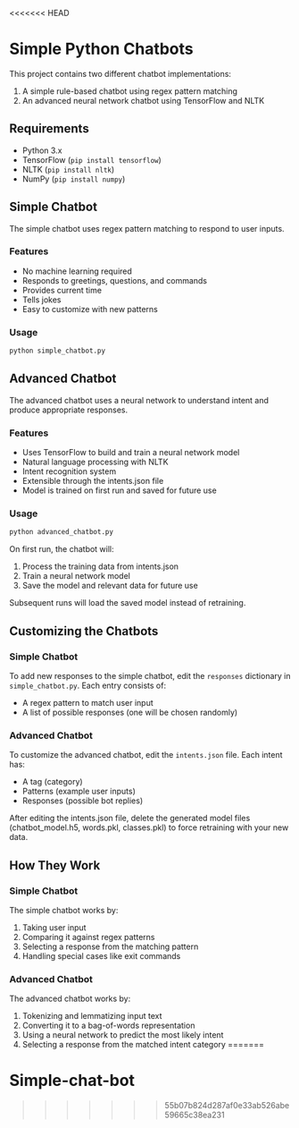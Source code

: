<<<<<<< HEAD
# Simple Python Chatbots

This project contains two different chatbot implementations:
1. A simple rule-based chatbot using regex pattern matching
2. An advanced neural network chatbot using TensorFlow and NLTK

## Requirements

- Python 3.x
- TensorFlow (`pip install tensorflow`)
- NLTK (`pip install nltk`)
- NumPy (`pip install numpy`)

## Simple Chatbot

The simple chatbot uses regex pattern matching to respond to user inputs.

### Features
- No machine learning required
- Responds to greetings, questions, and commands
- Provides current time
- Tells jokes
- Easy to customize with new patterns

### Usage
```bash
python simple_chatbot.py
```

## Advanced Chatbot

The advanced chatbot uses a neural network to understand intent and produce appropriate responses.

### Features
- Uses TensorFlow to build and train a neural network model
- Natural language processing with NLTK
- Intent recognition system
- Extensible through the intents.json file
- Model is trained on first run and saved for future use

### Usage
```bash
python advanced_chatbot.py
```

On first run, the chatbot will:
1. Process the training data from intents.json
2. Train a neural network model
3. Save the model and relevant data for future use

Subsequent runs will load the saved model instead of retraining.

## Customizing the Chatbots

### Simple Chatbot
To add new responses to the simple chatbot, edit the `responses` dictionary in `simple_chatbot.py`. Each entry consists of:
- A regex pattern to match user input
- A list of possible responses (one will be chosen randomly)

### Advanced Chatbot
To customize the advanced chatbot, edit the `intents.json` file. Each intent has:
- A tag (category)
- Patterns (example user inputs)
- Responses (possible bot replies)

After editing the intents.json file, delete the generated model files (chatbot_model.h5, words.pkl, classes.pkl) to force retraining with your new data.

## How They Work

### Simple Chatbot
The simple chatbot works by:
1. Taking user input
2. Comparing it against regex patterns
3. Selecting a response from the matching pattern
4. Handling special cases like exit commands

### Advanced Chatbot
The advanced chatbot works by:
1. Tokenizing and lemmatizing input text
2. Converting it to a bag-of-words representation
3. Using a neural network to predict the most likely intent
4. Selecting a response from the matched intent category 
=======
# Simple-chat-bot
>>>>>>> 55b07b824d287af0e33ab526abe59665c38ea231
